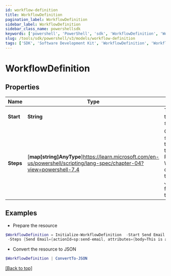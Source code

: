 ```yaml
---
id: workflow-definition
title: WorkflowDefinition
pagination_label: WorkflowDefinition
sidebar_label: WorkflowDefinition
sidebar_class_name: powershellsdk
keywords: ['powershell', 'PowerShell', 'sdk', 'WorkflowDefinition', 'WorkflowDefinition'] 
slug: /tools/sdk/powershell/v3/models/workflow-definition
tags: ['SDK', 'Software Development Kit', 'WorkflowDefinition', 'WorkflowDefinition']
---
```



# WorkflowDefinition

## Properties

Name | Type | Description | Notes
------------ | ------------- | ------------- | -------------
**Start** | **String** | The name of the starting step. | [optional] 
**Steps** | [**map[string]AnyType**]https://learn.microsoft.com/en-us/powershell/scripting/lang-spec/chapter-04?view=powershell-7.4 | One or more step objects that comprise this workflow.  Please see the Workflow documentation to see the JSON schema for each step type. | [optional] 

## Examples

- Prepare the resource
```powershell
$WorkflowDefinition = Initialize-WorkflowDefinition  -Start Send Email Test `
 -Steps {Send Email={actionId=sp:send-email, attributes={body=This is a test, from=sailpoint@sailpoint.com, recipientId.$=$.identity.id, subject=test}, nextStep=success, selectResult=null, type=ACTION}, success={type=success}}
```

- Convert the resource to JSON
```powershell
$WorkflowDefinition | ConvertTo-JSON
```


[[Back to top]](#) 

